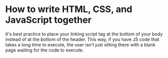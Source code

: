 # How to write HTML, CSS, and JavaScript together #
It's best practice to place your linking script tag at the bottom of your body instead of at the bottom of the header.
This way, if you have JS code that takes a long time to execute, the user isn't just sitting there with a blank page waiting for the code to execute.